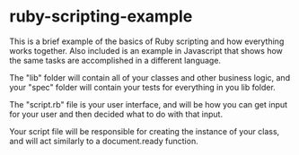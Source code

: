 # ruby-scripting-example

This is a brief example of the basics of Ruby scripting and how everything works together. Also included is an example in Javascript that shows how the same tasks are accomplished in a different language.

The "lib" folder will contain all of your classes and other business logic, and your "spec" folder will contain your tests for everything in you lib folder.

The "script.rb" file is your user interface, and will be how you can get input for your user and then decided what to do with that input.

Your script file will be responsible for creating the instance of your class, and will act similarly to a document.ready function. 
